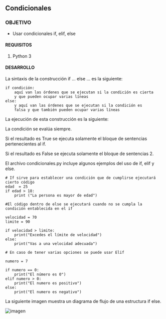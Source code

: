 
## Condicionales

### OBJETIVO

- Usar condicionales if, elif, else

#### REQUISITOS
 
1. Python 3

#### DESARROLLO

La sintaxis de la construcción if ... else ... es la siguiente:

```
if condición:
    aquí van las órdenes que se ejecutan si la condición es cierta
    y que pueden ocupar varias líneas
else:
    y aquí van las órdenes que se ejecutan si la condición es
    falsa y que también pueden ocupar varias líneas

```
La ejecución de esta construcción es la siguiente:

La condición se evalúa siempre.

Si el resultado es True se ejecuta solamente el bloque de sentencias pertenecientes al if.

Si el resultado es False se ejecuta solamente el bloque de sentencias 2.

El archivo condicionales.py incluye algunos ejemplos del uso de if, elif y else.

```
# If sirve para establecer una condición que de cumplirse ejecutará cierto código
edad  = 25
if edad > 18:
    print ("La persona es mayor de edad")

#El código dentro de else se ejecutará cuando no se cumpla la condición entablecida en el if

velocidad = 70
limite = 90

if velocidad > limite:
    print("Excedes el límite de velocidad")
else:
    print("Vas a una velocidad adecuada")
    
# En caso de tener varias opciones se puede usar Elif

numero = 7

if numero == 0:
    print("El número es 0")
elif numero > 0:
    print("El numero es positivo")
else:
    print("El numero es negativo")
```
La siguiente imagen muestra un diagrama de flujo de una estructura if else.

![imagen](https://picsum.photos/200/300)


